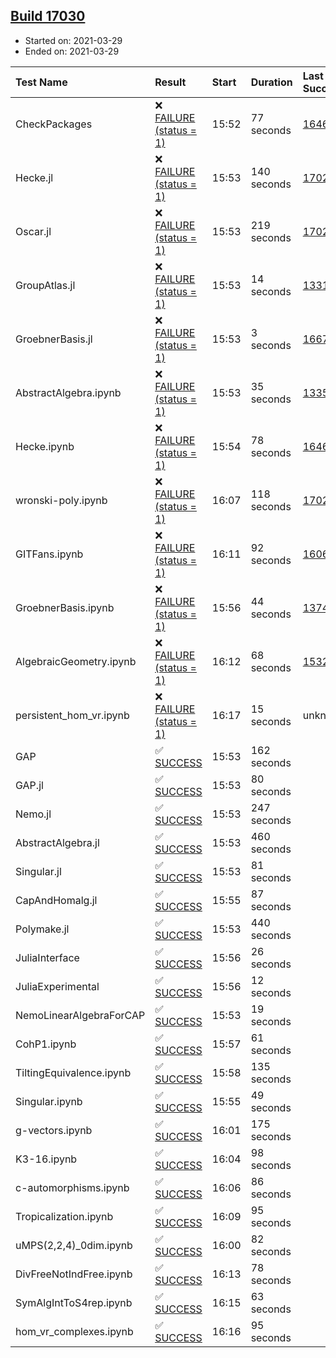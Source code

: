## [Build 17030](https://oscarci.mathematik.uni-kl.de/job/oscar/17030/)

* Started on: 2021-03-29
* Ended on: 2021-03-29

| Test Name    | Result | Start | Duration | Last Success | First Failure |
|:-------------|:-------|:------|:---------|:-------------|:--------------|
| CheckPackages | ❌ [FAILURE (status = 1)](https://oscarci.mathematik.uni-kl.de/job/oscar/17030/artifact/logs/build-17030/CheckPackages.log) | 15:52 | 77 seconds | [16463](https://oscarci.mathematik.uni-kl.de/job/oscar/16463/) | [16464](https://oscarci.mathematik.uni-kl.de/job/oscar/16464/) |
| Hecke.jl | ❌ [FAILURE (status = 1)](https://oscarci.mathematik.uni-kl.de/job/oscar/17030/artifact/logs/build-17030/Hecke.jl.log) | 15:53 | 140 seconds | [17022](https://oscarci.mathematik.uni-kl.de/job/oscar/17022/) | [17023](https://oscarci.mathematik.uni-kl.de/job/oscar/17023/) |
| Oscar.jl | ❌ [FAILURE (status = 1)](https://oscarci.mathematik.uni-kl.de/job/oscar/17030/artifact/logs/build-17030/Oscar.jl.log) | 15:53 | 219 seconds | [17022](https://oscarci.mathematik.uni-kl.de/job/oscar/17022/) | [17023](https://oscarci.mathematik.uni-kl.de/job/oscar/17023/) |
| GroupAtlas.jl | ❌ [FAILURE (status = 1)](https://oscarci.mathematik.uni-kl.de/job/oscar/17030/artifact/logs/build-17030/GroupAtlas.jl.log) | 15:53 | 14 seconds | [13311](https://oscarci.mathematik.uni-kl.de/job/oscar/13311/) | [13312](https://oscarci.mathematik.uni-kl.de/job/oscar/13312/) |
| GroebnerBasis.jl | ❌ [FAILURE (status = 1)](https://oscarci.mathematik.uni-kl.de/job/oscar/17030/artifact/logs/build-17030/GroebnerBasis.jl.log) | 15:53 | 3 seconds | [16676](https://oscarci.mathematik.uni-kl.de/job/oscar/16676/) | [16677](https://oscarci.mathematik.uni-kl.de/job/oscar/16677/) |
| AbstractAlgebra.ipynb | ❌ [FAILURE (status = 1)](https://oscarci.mathematik.uni-kl.de/job/oscar/17030/artifact/logs/build-17030/AbstractAlgebra.ipynb.log) | 15:53 | 35 seconds | [13355](https://oscarci.mathematik.uni-kl.de/job/oscar/13355/) | [13356](https://oscarci.mathematik.uni-kl.de/job/oscar/13356/) |
| Hecke.ipynb | ❌ [FAILURE (status = 1)](https://oscarci.mathematik.uni-kl.de/job/oscar/17030/artifact/logs/build-17030/Hecke.ipynb.log) | 15:54 | 78 seconds | [16463](https://oscarci.mathematik.uni-kl.de/job/oscar/16463/) | [16464](https://oscarci.mathematik.uni-kl.de/job/oscar/16464/) |
| wronski-poly.ipynb | ❌ [FAILURE (status = 1)](https://oscarci.mathematik.uni-kl.de/job/oscar/17030/artifact/logs/build-17030/wronski-poly.ipynb.log) | 16:07 | 118 seconds | [17026](https://oscarci.mathematik.uni-kl.de/job/oscar/17026/) | [17027](https://oscarci.mathematik.uni-kl.de/job/oscar/17027/) |
| GITFans.ipynb | ❌ [FAILURE (status = 1)](https://oscarci.mathematik.uni-kl.de/job/oscar/17030/artifact/logs/build-17030/GITFans.ipynb.log) | 16:11 | 92 seconds | [16068](https://oscarci.mathematik.uni-kl.de/job/oscar/16068/) | [16069](https://oscarci.mathematik.uni-kl.de/job/oscar/16069/) |
| GroebnerBasis.ipynb | ❌ [FAILURE (status = 1)](https://oscarci.mathematik.uni-kl.de/job/oscar/17030/artifact/logs/build-17030/GroebnerBasis.ipynb.log) | 15:56 | 44 seconds | [13748](https://oscarci.mathematik.uni-kl.de/job/oscar/13748/) | [13749](https://oscarci.mathematik.uni-kl.de/job/oscar/13749/) |
| AlgebraicGeometry.ipynb | ❌ [FAILURE (status = 1)](https://oscarci.mathematik.uni-kl.de/job/oscar/17030/artifact/logs/build-17030/AlgebraicGeometry.ipynb.log) | 16:12 | 68 seconds | [15322](https://oscarci.mathematik.uni-kl.de/job/oscar/15322/) | [15323](https://oscarci.mathematik.uni-kl.de/job/oscar/15323/) |
| persistent_hom_vr.ipynb | ❌ [FAILURE (status = 1)](https://oscarci.mathematik.uni-kl.de/job/oscar/17030/artifact/logs/build-17030/persistent_hom_vr.ipynb.log) | 16:17 | 15 seconds | unknown | unknown |
| GAP | ✅ [SUCCESS](https://oscarci.mathematik.uni-kl.de/job/oscar/17030/artifact/logs/build-17030/GAP.log) | 15:53 | 162 seconds |  |  |
| GAP.jl | ✅ [SUCCESS](https://oscarci.mathematik.uni-kl.de/job/oscar/17030/artifact/logs/build-17030/GAP.jl.log) | 15:53 | 80 seconds |  |  |
| Nemo.jl | ✅ [SUCCESS](https://oscarci.mathematik.uni-kl.de/job/oscar/17030/artifact/logs/build-17030/Nemo.jl.log) | 15:53 | 247 seconds |  |  |
| AbstractAlgebra.jl | ✅ [SUCCESS](https://oscarci.mathematik.uni-kl.de/job/oscar/17030/artifact/logs/build-17030/AbstractAlgebra.jl.log) | 15:53 | 460 seconds |  |  |
| Singular.jl | ✅ [SUCCESS](https://oscarci.mathematik.uni-kl.de/job/oscar/17030/artifact/logs/build-17030/Singular.jl.log) | 15:53 | 81 seconds |  |  |
| CapAndHomalg.jl | ✅ [SUCCESS](https://oscarci.mathematik.uni-kl.de/job/oscar/17030/artifact/logs/build-17030/CapAndHomalg.jl.log) | 15:55 | 87 seconds |  |  |
| Polymake.jl | ✅ [SUCCESS](https://oscarci.mathematik.uni-kl.de/job/oscar/17030/artifact/logs/build-17030/Polymake.jl.log) | 15:53 | 440 seconds |  |  |
| JuliaInterface | ✅ [SUCCESS](https://oscarci.mathematik.uni-kl.de/job/oscar/17030/artifact/logs/build-17030/JuliaInterface.log) | 15:56 | 26 seconds |  |  |
| JuliaExperimental | ✅ [SUCCESS](https://oscarci.mathematik.uni-kl.de/job/oscar/17030/artifact/logs/build-17030/JuliaExperimental.log) | 15:56 | 12 seconds |  |  |
| NemoLinearAlgebraForCAP | ✅ [SUCCESS](https://oscarci.mathematik.uni-kl.de/job/oscar/17030/artifact/logs/build-17030/NemoLinearAlgebraForCAP.log) | 15:53 | 19 seconds |  |  |
| CohP1.ipynb | ✅ [SUCCESS](https://oscarci.mathematik.uni-kl.de/job/oscar/17030/artifact/logs/build-17030/CohP1.ipynb.log) | 15:57 | 61 seconds |  |  |
| TiltingEquivalence.ipynb | ✅ [SUCCESS](https://oscarci.mathematik.uni-kl.de/job/oscar/17030/artifact/logs/build-17030/TiltingEquivalence.ipynb.log) | 15:58 | 135 seconds |  |  |
| Singular.ipynb | ✅ [SUCCESS](https://oscarci.mathematik.uni-kl.de/job/oscar/17030/artifact/logs/build-17030/Singular.ipynb.log) | 15:55 | 49 seconds |  |  |
| g-vectors.ipynb | ✅ [SUCCESS](https://oscarci.mathematik.uni-kl.de/job/oscar/17030/artifact/logs/build-17030/g-vectors.ipynb.log) | 16:01 | 175 seconds |  |  |
| K3-16.ipynb | ✅ [SUCCESS](https://oscarci.mathematik.uni-kl.de/job/oscar/17030/artifact/logs/build-17030/K3-16.ipynb.log) | 16:04 | 98 seconds |  |  |
| c-automorphisms.ipynb | ✅ [SUCCESS](https://oscarci.mathematik.uni-kl.de/job/oscar/17030/artifact/logs/build-17030/c-automorphisms.ipynb.log) | 16:06 | 86 seconds |  |  |
| Tropicalization.ipynb | ✅ [SUCCESS](https://oscarci.mathematik.uni-kl.de/job/oscar/17030/artifact/logs/build-17030/Tropicalization.ipynb.log) | 16:09 | 95 seconds |  |  |
| uMPS(2,2,4)_0dim.ipynb | ✅ [SUCCESS](https://oscarci.mathematik.uni-kl.de/job/oscar/17030/artifact/logs/build-17030/uMPS-2-2-4-_0dim.ipynb.log) | 16:00 | 82 seconds |  |  |
| DivFreeNotIndFree.ipynb | ✅ [SUCCESS](https://oscarci.mathematik.uni-kl.de/job/oscar/17030/artifact/logs/build-17030/DivFreeNotIndFree.ipynb.log) | 16:13 | 78 seconds |  |  |
| SymAlgIntToS4rep.ipynb | ✅ [SUCCESS](https://oscarci.mathematik.uni-kl.de/job/oscar/17030/artifact/logs/build-17030/SymAlgIntToS4rep.ipynb.log) | 16:15 | 63 seconds |  |  |
| hom_vr_complexes.ipynb | ✅ [SUCCESS](https://oscarci.mathematik.uni-kl.de/job/oscar/17030/artifact/logs/build-17030/hom_vr_complexes.ipynb.log) | 16:16 | 95 seconds |  |  |
